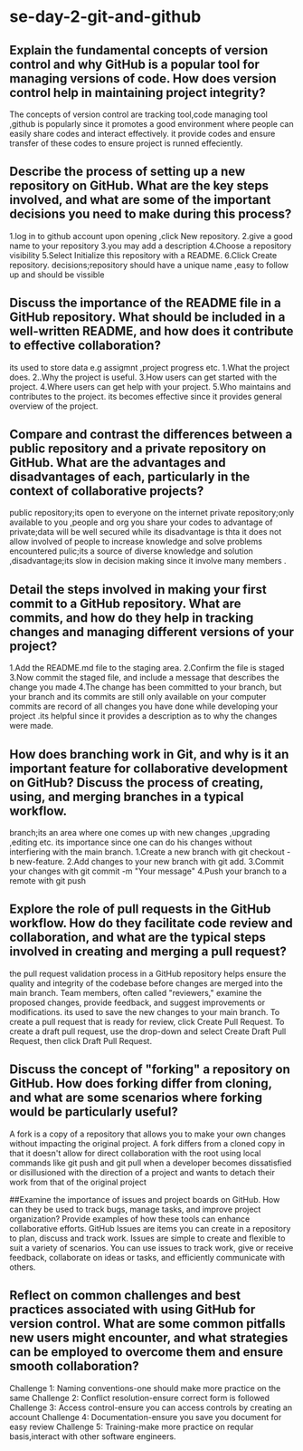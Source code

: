 # se-day-2-git-and-github
## Explain the fundamental concepts of version control and why GitHub is a popular tool for managing versions of code. How does version control help in maintaining project integrity?
The concepts of version control are tracking tool,code managing tool ,github is popularly since it promotes a good environment where people can easily share codes and interact effectively.
it provide codes and ensure transfer of these codes to ensure project is runned effeciently.

## Describe the process of setting up a new repository on GitHub. What are the key steps involved, and what are some of the important decisions you need to make during this process?
1.log in to github account upon opening ,click New repository.
2.give a good name to your repository
3.you may add a description 
4.Choose a repository visibility
5.Select Initialize this repository with a README.
6.Click Create repository.
decisions;repository should have a unique name ,easy to follow up and should be vissible
## Discuss the importance of the README file in a GitHub repository. What should be included in a well-written README, and how does it contribute to effective collaboration?
its used to store data e.g assigmnt ,project progress etc.
1.What the project does.
2..Why the project is useful.
3.How users can get started with the project.
4.Where users can get help with your project.
5.Who maintains and contributes to the project.
its becomes effective since it provides general overview of the project.
## Compare and contrast the differences between a public repository and a private repository on GitHub. What are the advantages and disadvantages of each, particularly in the context of collaborative projects?
public repository;its open to everyone on the internet
private repository;only available to you ,people and org you share your codes to
advantage of private;data will be well secured while its disadvantage is thta it does not allow involved of people to increase knowledge and solve problems encountered
pulic;its a source of diverse knowledge and solution ,disadvantage;its slow in decision making since it involve many members .

## Detail the steps involved in making your first commit to a GitHub repository. What are commits, and how do they help in tracking changes and managing different versions of your project?
1.Add the README.md file to the staging area.
2.Confirm the file is staged
3.Now commit the staged file, and include a message that describes the change you made
4.The change has been committed to your branch, but your branch and its commits are still only available on your computer
commits are record of all changes you have done while developing your project .its helpful since it provides a description as to why the changes were made.


## How does branching work in Git, and why is it an important feature for collaborative development on GitHub? Discuss the process of creating, using, and merging branches in a typical workflow.
branch;its an area where one comes up with new changes ,upgrading ,editing etc.
its importance since one can do his changes without interfiering with the main branch.
1.Create a new branch with git checkout -b new-feature.
2.Add changes to your new branch with git add.
3.Commit your changes with git commit -m "Your message"
4.Push your branch to a remote with git push
## Explore the role of pull requests in the GitHub workflow. How do they facilitate code review and collaboration, and what are the typical steps involved in creating and merging a pull request?
the pull request validation process in a GitHub repository helps ensure the quality and integrity of the codebase before changes are merged into the main branch. Team members, often called "reviewers," examine the proposed changes, provide feedback, and suggest improvements or modifications.
its used to save the new changes to your main branch.
To create a pull request that is ready for review, click Create Pull Request. To create a draft pull request, use the drop-down and select Create Draft Pull Request, then click Draft Pull Request.

## Discuss the concept of "forking" a repository on GitHub. How does forking differ from cloning, and what are some scenarios where forking would be particularly useful?
A fork is a copy of a repository that allows you to make your own changes without impacting the original project. A fork differs from a cloned copy in that it doesn't allow for direct collaboration with the root using local commands like git push and git pull
when a developer becomes dissatisfied or disillusioned with the direction of a project and wants to detach their work from that of the original project

##Examine the importance of issues and project boards on GitHub. How can they be used to track bugs, manage tasks, and improve project organization? Provide examples of how these tools can enhance collaborative efforts.
GitHub Issues are items you can create in a repository to plan, discuss and track work. Issues are simple to create and flexible to suit a variety of scenarios. You can use issues to track work, give or receive feedback, collaborate on ideas or tasks, and efficiently communicate with others.

## Reflect on common challenges and best practices associated with using GitHub for version control. What are some common pitfalls new users might encounter, and what strategies can be employed to overcome them and ensure smooth collaboration?
Challenge 1: Naming conventions-one should make more practice on the same 
Challenge 2: Conflict resolution-ensure correct form is followed
Challenge 3: Access control-ensure you can access controls by creating an account
Challenge 4: Documentation-ensure you save you document for easy review
Challenge 5: Training-make more practice on reqular basis,interact with other software engineers.
